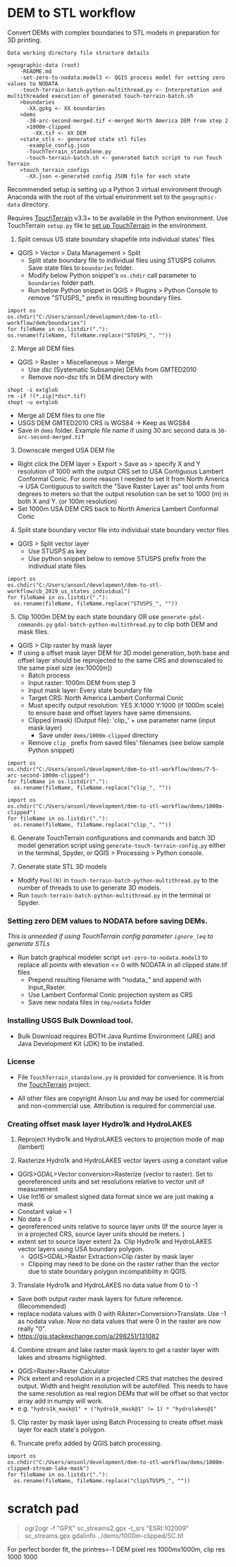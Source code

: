 # DEM to STL workflow
Convert DEMs with complex boundaries to STL models in preparation for 3D printing.

```
Data working directory file structure details

>geographic-data (root)
	-README.md
	-set-zero-to-nodata.model3 <- QGIS process model for setting zero values to NODATA
	-touch-terrain-batch-python-multithread.py <- Interpretation and multithreaded execution of generated touch-terrain-batch.sh
	>boundaries
	  -XX.gpkg <- XX boundaries
	>dems
	  -30-arc-second-merged.tif <-merged North America DEM from step 2
	  >1000m-clipped
	    -XX.tif <- XX DEM
	>state_stls <- generated state stl files
	  -example_config.json
	  -TouchTerrain_standalone.py
	  -touch-terrain-batch.sh <- generated batch script to run Touch Terrain
	>touch_terrain_configs
	  -XX.json <-generated config JSON file for each state
```

Recommended setup is setting up a Python 3 virtual environment through Anaconda with the root of the virtual environment set to the `geographic-data` directory. 

Requires [TouchTerrain](https://github.com/ChHarding/TouchTerrain_for_CAGEO) v3.3+ to be available in the Python environment. Use TouchTerrain `setup.py` file to [set up TouchTerrain](https://github.com/ChHarding/TouchTerrain_for_CAGEO) in the environment. 

1. Split census US state boundary shapefile into individual states' files
- QGIS > Vector > Data Management > Split
  - Split state boundary file to individual files using STUSPS column. Save state files to `boundaries` folder.
  - Modify below Python snippet's `os.chdir` call parameter to `boundaries` folder path. 
  - Run below Python snippet in QGIS > Plugins > Python Console to remove "STUSPS_" prefix in resulting boundary files.

```
import os
os.chdir("C:/Users/ansonl/development/dem-to-stl-workflow/dem/boundaries")
for fileName in os.listdir("."):
os.rename(fileName, fileName.replace("STUSPS_", ""))
```

2. Merge all DEM files
- QGIS > Raster > Miscellaneous > Merge
  - Use *dsc* (Systematic Subsample) DEMs from GMTED2010
  - Remove *non-dsc* tifs in DEM directory with
```
shopt -s extglob
rm -if !(*.zip|*dsc*.tif)
shopt -u extglob
```
  - Merge all DEM files to one file
  - USGS DEM GMTED2010 CRS is WGS84 -> Keep as WGS84
  - Save in `dems` folder. Example file name if using 30 arc second data is `30-arc-second-merged.tif`

3. Downscale merged USA DEM file
- Right click the DEM layer > Export > Save as > specify X and Y resolution of 1000 with the output CRS set to USA Contiguous Lambert Conformal Conic. For some reason I needed to set it from North America -> USA Contiguous to switch the "Save Raster Layer as" tool units from degrees to meters so that the output resolution can be set to 1000 (m) in both X and Y. (or 100m resolution)
- Set 1000m USA DEM CRS back to North America Lambert Conformal Conic 

4. Split state boundary vector file into individual state boundary vector files
- QGIS > Split vector layer
  - Use STUSPS as key
  - Use python snippet below to remove STUSPS prefix from the individual state files
```
import os
os.chdir("C:/Users/ansonl/development/dem-to-stl-workflow/cb_2019_us_states_individual")
for fileName in os.listdir("."):
  os.rename(fileName, fileName.replace("STUSPS_", ""))
```
    
5. Clip 1000m DEM by each state boundary OR use `generate-gdal-commands.py` `gdal-batch-python-multithread.py` to clip both DEM and mask files. 
- QGIS > Clip raster by mask layer
- If using a offset mask layer DEM for 3D model generation, both base and offset layer should be reprojected to the same CRS and downscaled to the same pixel size (ex:1000\[m\])
  - Batch process
  - Input raster: 1000m DEM from step 3
  - Input mask layer: Every state boundary file
  - Target CRS: North America Lambert Conformal Conic
  - Must specify output resolution: YES X:1000 Y:1000 (if 1000m scale) to ensure base and offset layers have same dimensions.
  - Clipped (mask) (Output file): 'clip_' + use parameter name (input mask layer)
    - Save under `dems/1000m-clipped` directory
  - Remove `clip_` prefix from saved files' filenames (see below sample Python snippet)

```
import os
os.chdir("C:/Users/ansonl/development/dem-to-stl-workflow/dems/7-5-arc-second-1000m-clipped")
for fileName in os.listdir("."):
  os.rename(fileName, fileName.replace("clip_", ""))
```
```
import os
os.chdir("C:/Users/ansonl/development/dem-to-stl-workflow/dems/1000m-clipped")
for fileName in os.listdir("."):
  os.rename(fileName, fileName.replace("clip_", ""))
```

6. Generate TouchTerrain configurations and commands and batch 3D model generation script using `generate-touch-terrain-config.py` either in the terminal, Spyder, or QGIS > Processing > Python console.

7. Generate state STL 3D models
- Modify `Pool(N)` in `touch-terrain-batch-python-multithread.py` to the number of threads to use to generate 3D models.
- Run `touch-terrain-batch-python-multithread.py` in the terminal or Spyder.

### Setting zero DEM values to NODATA before saving DEMs.
*This is unneeded if using TouchTerrain config parameter `ignore_leq` to generate STLs*
- Run batch graphical modeler script `set-zero-to-nodata.model3` to replace all points with elevation <= 0 with NODATA in all clipped state.tif files
  - Prepend resulting filename with "nodata_" and append with Input_Raster.
  - Use Lambert Conformal Conic projection system as CRS
  - Save new nodata files in `tmp/nodata` folder

### Installing USGS Bulk Download tool.
- Bulk Download requires BOTH Java Runtime Environment (JRE) and Java Development Kit (JDK) to be installed. 

### License
- File `TouchTerrain_standalone.py` is provided for convenience. It is from the [TouchTerrain](https://github.com/ChHarding/TouchTerrain_for_CAGEO) project.  

- All other files are copyright Anson Liu and may be used for commercial and non-commercial use. Attribution is required for commercial use.

### Creating offset mask layer Hydro1k and HydroLAKES

1. Reproject Hydro1k and HydroLAKES vectors to projection mode of map (lambert)

2. Rasterize Hydro1k and HydroLAKES vector layers using a constant value
  - QGIS>GDAL>Vector conversion>Rasterize (vector to raster). Set to georeferenced units and set resolutions relative to vector unit of measurement
  - Use Int16 or smallest signed data format since we are just making a mask
  - Constant value = 1
  - No data = 0
  - georeferenced units relative to source layer units (If the source layer is in a projected CRS, source layer units should be meters. )
  - extent set to source layer extent
  2a. Clip Hydro1k and HydroLAKES vector layers using USA boundary polygon.
    - QGIS>GDAL>Raster Extraction>Clip raster by mask layer
    - Clipping may need to be done on the raster rather than the vector due to state boundary polygon incompatibility in QGIS.

3. Translate Hydro1k and HydroLAKES no data value from 0 to -1
  - Save both output raster mask layers for future reference. (Recommended)
  - replace nodata values with 0 with RAster>Conversion>Translate. Use -1 as nodata value. Now no data values that were 0 in the raster are now really "0". 
  - https://gis.stackexchange.com/a/298251/131082

4. Combine stream and lake raster mask layers to get a raster layer with lakes and streams highlighted.
  - QGIS>Raster>Raster Calculator
  - Pick extent and resolution in a projected CRS that matches the desired output. Width and height resolution will be autofilled. This needs to have the same resolution as real region DEMs that will be offset so that vector array add in numpy will work.
  - e.g. `"hydro1k_mask@1" + ("hydro1k_mask@1" != 1) * "hydrolakes@1"`

5. Clip raster by mask layer using Batch Processing to create offset mask layer for each state's polygon.

6. Truncate prefix added by QGIS batch processing.
```
import os
os.chdir("C:/Users/ansonl/development/dem-to-stl-workflow/dems/1000m-clipped-stream-lake-mask")
for fileName in os.listdir("."):
  os.rename(fileName, fileName.replace("clipSTUSPS_", ""))

```

# scratch pad

>ogr2ogr -f "GPX" sc_streams2.gpx -t_srs "ESRI:102009" sc_streams.gpx
>gdalinfo ../dems/1000m-clipped/SC.tif

For perfect border fit, the printres=-1
DEM pixel res 1000mx1000m, clip res 1000 1000